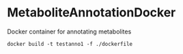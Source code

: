 # MetaboliteAnnotationDocker
Docker container for annotating metabolites


`docker build -t testanno1 -f ./dockerfile`
